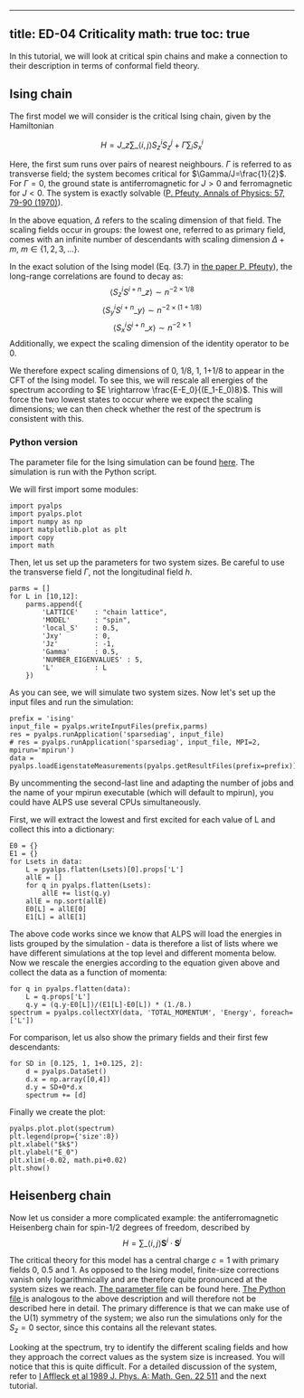 
---
title: ED-04 Criticality
math: true
toc: true
---

In this tutorial, we will look at critical spin chains and make a connection to their description in terms of conformal field theory.

## Ising chain

The first model we will consider is the critical Ising chain, given by the Hamiltonian

$$
H=J\_{z} \sum\_{\langle i,j \rangle} S^i_z S^j_z + \Gamma \sum_i S^i_x
$$

Here, the first sum runs over pairs of nearest neighbours. $\Gamma$ is referred to as transverse field; the system becomes critical for $\Gamma/J=\frac{1}{2}$. For $\Gamma=0$, the ground state is antiferromagnetic for $J\gt 0$ and ferromagnetic for $J \lt 0$. The system is exactly solvable ([P. Pfeuty, Annals of Physics: 57, 79-90 (1970)](https://www.sciencedirect.com/science/article/abs/pii/0003491670902708?via%3Dihub)).

In the above equation, $\Delta$ refers to the scaling dimension of that field. The scaling fields occur in groups: the lowest one, referred to as primary field, comes with an infinite number of descendants with scaling dimension $\Delta + m$, $m \in \lbrace 1, 2, 3, ... \rbrace$.

In the exact solution of the Ising model (Eq. (3.7) in [the paper P. Pfeuty](https://www.sciencedirect.com/science/article/abs/pii/0003491670902708?via%3Dihub)), the long-range correlations are found to decay as:
$$
\langle S^i_z S^{i+n}\_z \rangle \sim n^{-2\times 1/8}
$$
$$
\langle S^i_y S^{i+n}\_y \rangle \sim n^{-2\times(1+1/8)}
$$
$$
\langle S^i_x S^{i+n}\_x \rangle \sim n^{-2\times 1}
$$
Additionally, we expect the scaling dimension of the identity operator to be 0.

We therefore expect scaling dimensions of 0, 1/8, 1, 1+1/8 to appear in the CFT of the Ising model. To see this, we will rescale all energies of the spectrum according to $E \rightarrow \frac{E-E_0}{(E_1-E_0)8}$. This will force the two lowest states to occur where we expect the scaling dimensions; we can then check whether the rest of the spectrum is consistent with this.

### Python version

The parameter file for the Ising simulation can be found <a href="../codes/ed-04-criticality/parm_ising" download>here</a>. The simulation is run with the Python script. 

We will first import some modules:

```
import pyalps
import pyalps.plot
import numpy as np
import matplotlib.plot as plt
import copy
import math
```
    
Then, let us set up the parameters for two system sizes. Be careful to use the transverse field $\Gamma$, not the longitudinal field $h$.

```
parms = []
for L in [10,12]:
    parms.append({
        'LATTICE'    : "chain lattice",
        'MODEL'      : "spin",
        'local_S'    : 0.5,
        'Jxy'        : 0,
        'Jz'         : -1,
        'Gamma'      : 0.5,
        'NUMBER_EIGENVALUES' : 5,
        'L'          : L
    })
```

As you can see, we will simulate two system sizes. Now let's set up the input files and run the simulation:

```
prefix = 'ising'
input_file = pyalps.writeInputFiles(prefix,parms)
res = pyalps.runApplication('sparsediag', input_file)
# res = pyalps.runApplication('sparsediag', input_file, MPI=2, mpirun='mpirun')
data = pyalps.loadEigenstateMeasurements(pyalps.getResultFiles(prefix=prefix))
```

By uncommenting the second-last line and adapting the number of jobs and the name of your mpirun executable (which will default to mpirun), you could have ALPS use several CPUs simultaneously.

First, we will extract the lowest and first excited for each value of L and collect this into a dictionary:

```
E0 = {}
E1 = {}
for Lsets in data:
    L = pyalps.flatten(Lsets)[0].props['L']
    allE = []
    for q in pyalps.flatten(Lsets):
        allE += list(q.y)
    allE = np.sort(allE)
    E0[L] = allE[0]
    E1[L] = allE[1]
```
        
The above code works since we know that ALPS will load the energies in lists grouped by the simulation - data is therefore a list of lists where we have different simulations at the top level and different momenta below. Now we rescale the energies according to the equation given above and collect the data as a function of momenta:

```
for q in pyalps.flatten(data):
    L = q.props['L']
    q.y = (q.y-E0[L])/(E1[L]-E0[L]) * (1./8.)
spectrum = pyalps.collectXY(data, 'TOTAL_MOMENTUM', 'Energy', foreach=['L'])
```
    
For comparison, let us also show the primary fields and their first few descendants:

```
for SD in [0.125, 1, 1+0.125, 2]:
    d = pyalps.DataSet()
    d.x = np.array([0,4])
    d.y = SD+0*d.x
    spectrum += [d]
```
        
Finally we create the plot:

```
pyalps.plot.plot(spectrum)
plt.legend(prop={'size':8})
plt.xlabel("$k$")
plt.ylabel("E_0")
plt.xlim(-0.02, math.pi+0.02)
plt.show()
```

## Heisenberg chain

Now let us consider a more complicated example: the antiferromagnetic Heisenberg chain for spin-1/2 degrees of freedom, described by
$$
H = \sum\_{\langle i,j \rangle} \mathbf{S}^i \cdot \mathbf{S}^j
$$

The critical theory for this model has a central charge $c=1$ with primary fields 0, 0.5 and 1. As opposed to the Ising model, finite-size corrections vanish only logarithmically and are therefore quite pronounced at the system sizes we reach. <a href="../codes/ed-04-criticality/parm_heisenberg" download>The parameter file</a> can be found here. <a href="../codes/ed-04-criticality/heisenberg.py" download>The Python file </a>is analogous to the above description and will therefore not be described here in detail. The primary difference is that we can make use of the U(1) symmetry of the system; we also run the simulations only for the $S_z = 0$ sector, since this contains all the relevant states.

Looking at the spectrum, try to identify the different scaling fields and how they approach the correct values as the system size is increased. You will notice that this is quite difficult. For a detailed discussion of the system, refer to [I Affleck et al 1989 J. Phys. A: Math. Gen. 22 511](https://iopscience.iop.org/article/10.1088/0305-4470/22/5/015) and the next tutorial.

